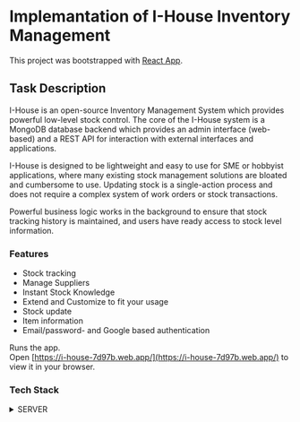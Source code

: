 # Implemantation of I-House Inventory Management

This project was bootstrapped with [ React App](https://github.com/facebook/create-react-app).

## Task Description

I-House is an open-source Inventory Management System which provides powerful low-level stock control. The core of the I-House system is a MongoDB database backend which provides an admin interface (web-based) and a REST API for interaction with external interfaces and applications.

I-House is designed to be lightweight and easy to use for SME or hobbyist applications, where many existing stock management solutions are bloated and cumbersome to use. Updating stock is a single-action process and does not require a complex system of work orders or stock transactions.

Powerful business logic works in the background to ensure that stock tracking history is maintained, and users have ready access to stock level information.

### Features

- Stock tracking
- Manage Suppliers
- Instant Stock Knowledge
- Extend and Customize to fit your usage
- Stock update
- Item information
- Email/password- and Google based authentication

Runs the app.\
Open [https://i-house-7d97b.web.app/](https://i-house-7d97b.web.app/) to view it in your browser.

### Tech Stack

<details>
    <summary>SERVER</summary>
        <summary> express </summary>
        <summary> Node JS </summary>
        * CORS
        * Middleware
        * JWT (JSON Web Token)
        * env
    <summary>CLIENT</summary>
        * React
        * React router
        * Bootstrap
        * React Bootstrap
        * React Awesome
        * React Toastify
        * Axios

    <summary>AUTHENTICATION</summary>
        * Firebase
        * React-firebase-hooks
        * env
    <summary>DATABASE</summary>
        * Atlas
        * Mongodb
        * env
</details>
